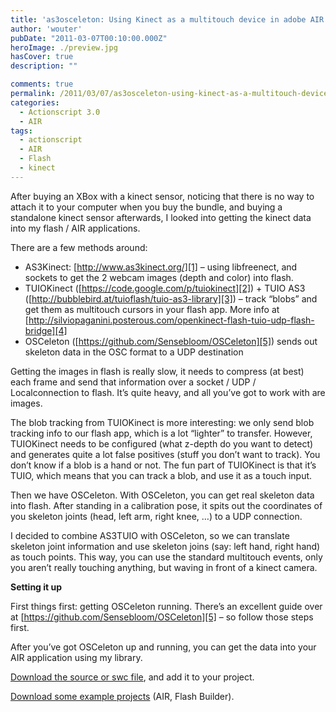 ```yaml
---
title: 'as3osceleton: Using Kinect as a multitouch device in adobe AIR'
author: 'wouter'
pubDate: "2011-03-07T00:10:00.000Z"
heroImage: ./preview.jpg
hasCover: true
description: ""

comments: true
permalink: /2011/03/07/as3osceleton-using-kinect-as-a-multitouch-device-in-adobe-air/
categories:
  - Actionscript 3.0
  - AIR
tags:
  - actionscript
  - AIR
  - Flash
  - kinect
---
```

After buying an XBox with a kinect sensor, noticing that there is no way to attach it to your computer when you buy the bundle, and buying a standalone kinect sensor afterwards, I looked into getting the kinect data into my flash / AIR applications.



<!--more-->

There are a few methods around:

- AS3Kinect: [http://www.as3kinect.org/][1] – using libfreenect, and sockets to get the 2 webcam images (depth and color) into flash.  
- TUIOKinect ([https://code.google.com/p/tuiokinect][2]) + TUIO AS3 ([http://bubblebird.at/tuioflash/tuio-as3-library][3]) – track “blobs” and get them as multitouch cursors in your flash app. More info at [http://silviopaganini.posterous.com/openkinect-flash-tuio-udp-flash-bridge][4]  
- OSCeleton ([https://github.com/Sensebloom/OSCeleton][5]) sends out skeleton data in the OSC format to a UDP destination

Getting the images in flash is really slow, it needs to compress (at best) each frame and send that information over a socket / UDP / Localconnection to flash. It’s quite heavy, and all you’ve got to work with are images.

The blob tracking from TUIOKinect is more interesting: we only send blob tracking info to our flash app, which is a lot “lighter” to transfer. However, TUIOKinect needs to be configured (what z-depth do you want to detect) and generates quite a lot false positives (stuff you don’t want to track). You don’t know if a blob is a hand or not. The fun part of TUIOKinect is that it’s TUIO, which means that you can track a blob, and use it as a touch input.

Then we have OSCeleton. With OSCeleton, you can get real skeleton data into flash. After standing in a calibration pose, it spits out the coordinates of you skeleton joints (head, left arm, right knee, …) to a UDP connection.

I decided to combine AS3TUIO with OSCeleton, so we can translate skeleton joint information and use skeleton joins (say: left hand, right hand) as touch points. This way, you can use the standard multitouch events, only you aren’t really touching anything, but waving in front of a kinect camera.

**Setting it up**

First things first: getting OSCeleton running. There’s an excellent guide over at [https://github.com/Sensebloom/OSCeleton][5] – so follow those steps first.

After you’ve got OSCeleton up and running, you can get the data into your AIR application using my library.

[Download the source or swc file][6], and add it to your project.

[Download some example projects][7] (AIR, Flash Builder).

 [1]: http://www.as3kinect.org/
 [2]: https://code.google.com/p/tuiokinect
 [3]: http://bubblebird.at/tuioflash/tuio-as3-library
 [4]: http://silviopaganini.posterous.com/openkinect-flash-tuio-udp-flash-bridge
 [5]: https://github.com/Sensebloom/OSCeleton
 [6]: http://labs.aboutme.be/as3osceleton/as3osceleton.zip
 [7]: http://labs.aboutme.be/as3osceleton/AS3OSCeletonDemos.zip